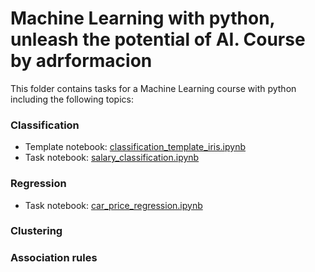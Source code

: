 # Machine Learning with python, unleash the potential of AI. Course by adrformacion

This folder contains tasks for a Machine Learning course with python including the following topics:

### Classification

- Template notebook: [classification_template_iris.ipynb](classification_template_iris.ipynb)
- Task notebook: [salary_classification.ipynb](salary_classification.ipynb)

### Regression

- Task notebook: [car_price_regression.ipynb](car_price_regression.ipynb)

### Clustering 

### Association rules
